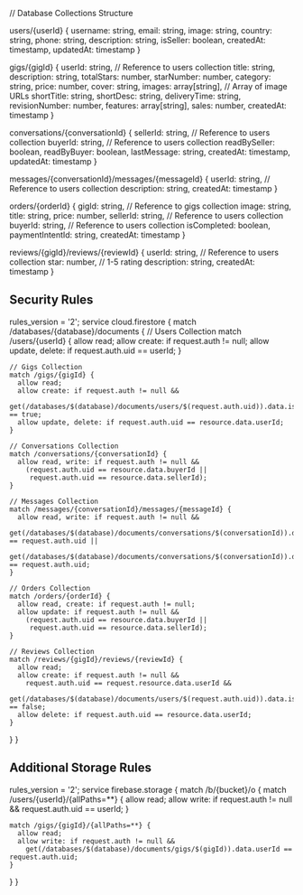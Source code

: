 // Database Collections Structure

users/{userId}
{
  username: string,
  email: string,
  image: string,
  country: string,
  phone: string,
  description: string,
  isSeller: boolean,
  createdAt: timestamp,
  updatedAt: timestamp
}

gigs/{gigId}
{
  userId: string,          // Reference to users collection
  title: string,
  description: string,
  totalStars: number,
  starNumber: number,
  category: string,
  price: number,
  cover: string,
  images: array[string],   // Array of image URLs
  shortTitle: string,
  shortDesc: string,
  deliveryTime: string,
  revisionNumber: number,
  features: array[string],
  sales: number,
  createdAt: timestamp
}

conversations/{conversationId}
{
  sellerId: string,        // Reference to users collection
  buyerId: string,         // Reference to users collection
  readBySeller: boolean,
  readByBuyer: boolean,
  lastMessage: string,
  createdAt: timestamp,
  updatedAt: timestamp
}

messages/{conversationId}/messages/{messageId}
{
  userId: string,          // Reference to users collection
  description: string,
  createdAt: timestamp
}

orders/{orderId}
{
  gigId: string,          // Reference to gigs collection
  image: string,
  title: string,
  price: number,
  sellerId: string,       // Reference to users collection
  buyerId: string,        // Reference to users collection
  isCompleted: boolean,
  paymentIntentId: string,
  createdAt: timestamp
}

reviews/{gigId}/reviews/{reviewId}
{
  userId: string,         // Reference to users collection
  star: number,          // 1-5 rating
  description: string,
  createdAt: timestamp
}


## Security Rules

rules_version = '2';
service cloud.firestore {
  match /databases/{database}/documents {
    // Users Collection
    match /users/{userId} {
      allow read;
      allow create: if request.auth != null;
      allow update, delete: if request.auth.uid == userId;
    }
    
    // Gigs Collection
    match /gigs/{gigId} {
      allow read;
      allow create: if request.auth != null && 
        get(/databases/$(database)/documents/users/$(request.auth.uid)).data.isSeller == true;
      allow update, delete: if request.auth.uid == resource.data.userId;
    }
    
    // Conversations Collection
    match /conversations/{conversationId} {
      allow read, write: if request.auth != null &&
        (request.auth.uid == resource.data.buyerId || 
         request.auth.uid == resource.data.sellerId);
    }
    
    // Messages Collection
    match /messages/{conversationId}/messages/{messageId} {
      allow read, write: if request.auth != null &&
        get(/databases/$(database)/documents/conversations/$(conversationId)).data.buyerId == request.auth.uid ||
        get(/databases/$(database)/documents/conversations/$(conversationId)).data.sellerId == request.auth.uid;
    }
    
    // Orders Collection
    match /orders/{orderId} {
      allow read, create: if request.auth != null;
      allow update: if request.auth != null &&
        (request.auth.uid == resource.data.buyerId || 
         request.auth.uid == resource.data.sellerId);
    }
    
    // Reviews Collection
    match /reviews/{gigId}/reviews/{reviewId} {
      allow read;
      allow create: if request.auth != null && 
        request.auth.uid == request.resource.data.userId &&
        get(/databases/$(database)/documents/users/$(request.auth.uid)).data.isSeller == false;
      allow delete: if request.auth.uid == resource.data.userId;
    }
  }
}


## Additional Storage Rules

rules_version = '2';
service firebase.storage {
  match /b/{bucket}/o {
    match /users/{userId}/{allPaths=**} {
      allow read;
      allow write: if request.auth != null && request.auth.uid == userId;
    }
    
    match /gigs/{gigId}/{allPaths=**} {
      allow read;
      allow write: if request.auth != null && 
        get(/databases/$(database)/documents/gigs/$(gigId)).data.userId == request.auth.uid;
    }
  }
}
